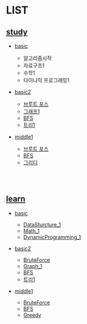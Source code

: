 # LIST

## [study](https://github.com/95kim1/study_learn/tree/main/ps/study)

- [basic](https://github.com/95kim1/study_learn/tree/main/ps/study/basic)
  + 알고리즘시작
  + 자료구조1
  + 수학1
  + 다이나믹 프로그래밍1

- [basic2](https://github.com/95kim1/study_learn/tree/main/ps/study/basic2)
  + [브루트 포스](https://github.com/95kim1/study_learn/tree/main/ps/study/basic2/BruteForce)
  + [그래프1](https://github.com/95kim1/study_learn/tree/main/ps/study/basic2/Graph_1)
  + [BFS](https://github.com/95kim1/study_learn/tree/main/ps/study/basic2/BFS)
  + [트리1](https://github.com/95kim1/study_learn/tree/main/ps/study/basic2/Tree_1)

- [middle1](https://github.com/95kim1/study_learn/tree/main/ps/study/middle1)
  + [브루트 포스](https://github.com/95kim1/study_learn/tree/main/ps/study/middle1/BruteForce)
  + [BFS](https://github.com/95kim1/study_learn/tree/main/ps/study/middle1/BFS)
  + [그리디](https://github.com/95kim1/study_learn/tree/main/ps/study/middle1/Greedy)

<br>
<br>

## [learn](https://github.com/95kim1/study_learn/tree/main/ps/learn)

- [basic](https://github.com/95kim1/study_learn/tree/main/ps/learn/basic)
  + [DataSturcture_1](https://github.com/95kim1/study_learn/tree/main/ps/learn/basic/DataSturcture_1)
  + [Math_1](https://github.com/95kim1/study_learn/tree/main/ps/learn/basic/Math_1)
  + [DynamicProgramming_1](https://github.com/95kim1/study_learn/tree/main/ps/learn/basic/DynamicProgramming_1)


- [basic2](https://github.com/95kim1/study_learn/tree/main/ps/learn/basic2)
  + [BruteForce](https://github.com/95kim1/study_learn/tree/main/ps/learn/basic2/BruteForce)
  + [Graph_1](https://github.com/95kim1/study_learn/tree/main/ps/learn/basic2/Graph_1)
  + [BFS](https://github.com/95kim1/study_learn/tree/main/ps/learn/basic2/BFS)
  + [트리1](https://github.com/95kim1/study_learn/tree/main/ps/learn/basic2/Tree_1)

- [middle1](https://github.com/95kim1/study_learn/tree/main/ps/learn/middle1)
  + [BruteForce](https://github.com/95kim1/study_learn/tree/main/ps/learn/middle1/BruteForce)
  + [BFS](https://github.com/95kim1/study_learn/tree/main/ps/learn/middle1/BFS)
  + [Greedy](https://github.com/95kim1/study_learn/tree/main/ps/learn/middle1/Greedy)